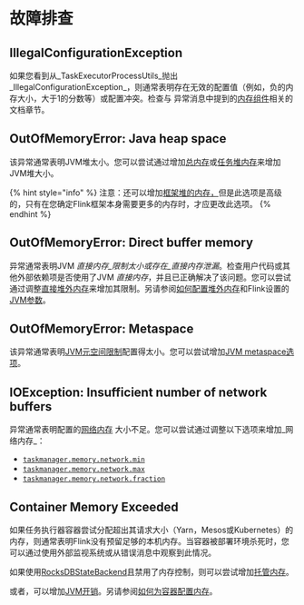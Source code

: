 # 故障排查

## IllegalConfigurationException

 如果您看到从_TaskExecutorProcessUtils_抛出_IllegalConfigurationException_，则通常表明存在无效的配置值（例如，负的内存大小，大于1的分数等）或配置冲突。检查与 异常消息中提到的[内存组件](https://ci.apache.org/projects/flink/flink-docs-release-1.10/ops/memory/mem_detail.html)相关的文档章节。

## OutOfMemoryError: Java heap space

 该异常通常表明JVM堆太小。您可以尝试通过增加[总内存](https://ci.apache.org/projects/flink/flink-docs-release-1.10/ops/memory/mem_setup.html#configure-total-memory)或[任务堆内存](https://ci.apache.org/projects/flink/flink-docs-release-1.10/ops/memory/mem_setup.html#task-operator-heap-memory)来增加JVM堆大小。

{% hint style="info" %}
 注意：还可以增加[框架堆的内存，](https://ci.apache.org/projects/flink/flink-docs-release-1.10/ops/memory/mem_detail.html#framework-memory)但是此选项是高级的，只有在您确定Flink框架本身需要更多的内存时，才应更改此选项。
{% endhint %}

## OutOfMemoryError: Direct buffer memory

 异常通常表明JVM _直接内存_限制太小或存在_直接内存泄漏_。检查用户代码或其他外部依赖项是否使用了JVM _直接内存_，并且已正确解决了该问题。您可以尝试通过调整[直接堆外内存](https://ci.apache.org/projects/flink/flink-docs-release-1.10/ops/memory/mem_detail.html)来增加其限制。另请参阅[如何配置堆外内存](https://ci.apache.org/projects/flink/flink-docs-release-1.10/ops/memory/mem_setup.html#configure-off-heap-memory-direct-or-native)和Flink设置的[JVM参数](https://ci.apache.org/projects/flink/flink-docs-release-1.10/ops/memory/mem_detail.html#jvm-parameters)。

## OutOfMemoryError: Metaspace

 该异常通常表明[JVM元空间限制](https://ci.apache.org/projects/flink/flink-docs-release-1.10/ops/memory/mem_detail.html#jvm-parameters)配置得太小。您可以尝试增加[JVM metaspace选项](https://ci.apache.org/projects/flink/flink-docs-release-1.10/ops/config.html#taskmanager-memory-jvm-metaspace-size)。

## IOException: Insufficient number of network buffers

异常通常表明配置的[网络内存](https://ci.apache.org/projects/flink/flink-docs-release-1.10/ops/memory/mem_detail.html) 大小不足。您可以尝试通过调整以下选项来增加_网络内存_：

* [`taskmanager.memory.network.min`](https://ci.apache.org/projects/flink/flink-docs-release-1.10/ops/config.html#taskmanager-memory-network-min)
* [`taskmanager.memory.network.max`](https://ci.apache.org/projects/flink/flink-docs-release-1.10/ops/config.html#taskmanager-memory-network-max)
* [`taskmanager.memory.network.fraction`](https://ci.apache.org/projects/flink/flink-docs-release-1.10/ops/config.html#taskmanager-memory-network-fraction)

## Container Memory Exceeded

如果任务执行器容器尝试分配超出其请求大小（Yarn，Mesos或Kubernetes）的内存，则通常表明Flink没有预留足够的本机内存。当容器被部署环境杀死时，您可以通过使用外部监视系统或从错误消息中观察到此情况。

如果使用[RocksDBStateBackend](https://ci.apache.org/projects/flink/flink-docs-release-1.10/ops/state/state_backends.html#the-rocksdbstatebackend)且禁用了内存控制，则可以尝试增加[托管内存](https://ci.apache.org/projects/flink/flink-docs-release-1.10/ops/memory/mem_setup.html#managed-memory)。

或者，可以增加[JVM开销](https://ci.apache.org/projects/flink/flink-docs-release-1.10/ops/memory/mem_detail.html)。另请参阅[如何为容器配置内存](https://ci.apache.org/projects/flink/flink-docs-release-1.10/ops/memory/mem_tuning.html#configure-memory-for-containers)。

